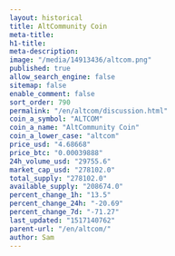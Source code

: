 ```yaml
---
layout: historical
title: AltCommunity Coin
meta-title: 
h1-title: 
meta-description: 
image: "/media/14913436/altcom.png"
published: true
allow_search_engine: false
sitemap: false
enable_comment: false
sort_order: 790
permalink: "/en/altcom/discussion.html"
coin_a_symbol: "ALTCOM"
coin_a_name: "AltCommunity Coin"
coin_a_lower_case: "altcom"
price_usd: "4.68668"
price_btc: "0.00039888"
24h_volume_usd: "29755.6"
market_cap_usd: "278102.0"
total_supply: "278102.0"
available_supply: "208674.0"
percent_change_1h: "13.5"
percent_change_24h: "-20.69"
percent_change_7d: "-71.27"
last_updated: "1517140762"
parent-url: "/en/altcom/"
author: Sam
---
```


